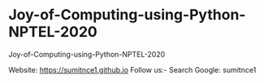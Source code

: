 # Joy-of-Computing-using-Python-NPTEL-2020
Joy-of-Computing-using-Python-NPTEL-2020

Website: https://sumitnce1.github.io
Follow us:- Search Google: sumitnce1

